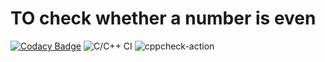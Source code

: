 # TO check whether a number is even

[![Codacy Badge](https://api.codacy.com/project/badge/Grade/f8d6b8cea27c426cb07387f52ba30ebc)](https://app.codacy.com/manual/stepin104514/even?utm_source=github.com&utm_medium=referral&utm_content=stepin104514/even&utm_campaign=Badge_Grade_Dashboard)
![C/C++ CI](https://github.com/stepin104514/even/workflows/C/C++%20CI/badge.svg)
![cppcheck-action](https://github.com/stepin104514/even/workflows/cppcheck-action/badge.svg)
